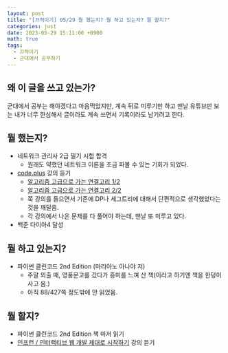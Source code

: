 ```yaml
---
layout: post
title: "[끄적이기] 05/29 뭘 했는지? 뭘 하고 있는지? 뭘 할지?"
categories: just
date: 2023-05-29 15:11:00 +0900
math: true
tags:
  - 끄적이기
  - 군대에서 공부하기
---
```


## 왜 이 글을 쓰고 있는가?

군대에서 공부는 해야겠다고 마음먹었지만, 계속 뒤로 미루기만 하고
맨날 유튜브만 보는 내가 너무 한심해서 글이라도 계속 쓰면서
기록이라도 남기려고 한다.

## 뭘 했는지?

- 네트워크 관리사 2급 필기 시험 합격
  - 원래도 약했던 네트워크 이론을 조금 파볼 수 있는 기회가 되었다.
- [code.plus](https://code.plus/) 강의 듣기
  - [알고리즘 고급으로 가는 연결고리 1/2](https://code.plus/course/46)
  - [알고리즘 고급으로 가는 연결고리 2/2](https://code.plus/course/47)
  - 쭉 강의를 들으면서 기존에 DP나 세그트리에 대해서 단편적으로 생각했었다는 것을 깨달음.
  - 각 강의에서 나온 문제를 다 풀어야 하는데, 맨날 또 미루고 있다.
- 백준 다이아4 달성

## 뭘 하고 있는지?

- 파이썬 클린코드 2nd Edition (마리아노 아나야 저)
  - 주말 외출 때, 영풍문고를 갔다가 흥미를 느껴 산 책(이라고 하기엔 책을 한덩이 사고 옴.)
  - 아직 88/427쪽 정도밖에 안 읽었음.

## 뭘 할지?

- 파이썬 클린코드 2nd Edition 책 마저 읽기
- [인프런 / 인터랙티브 웹 개발 제대로 시작하기](https://www.inflearn.com/course/interactive_web/dashboard) 강의 듣기
